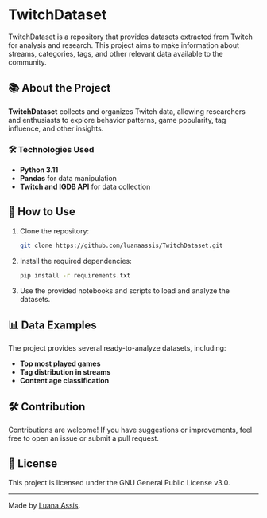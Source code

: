 # TwitchDataset

TwitchDataset is a repository that provides datasets extracted from Twitch for analysis and research. This project aims to make information about streams, categories, tags, and other relevant data available to the community.

## 📚 About the Project

**TwitchDataset** collects and organizes Twitch data, allowing researchers and enthusiasts to explore behavior patterns, game popularity, tag influence, and other insights.

### 🛠️ Technologies Used

- **Python 3.11**
- **Pandas** for data manipulation
- **Twitch and IGDB API** for data collection

## 📝 How to Use

1. Clone the repository:

   ```bash
   git clone https://github.com/luanaassis/TwitchDataset.git
   ```

2. Install the required dependencies:

   ```bash
   pip install -r requirements.txt
   ```

3. Use the provided notebooks and scripts to load and analyze the datasets.

## 📊 Data Examples

The project provides several ready-to-analyze datasets, including:

- **Top most played games**
- **Tag distribution in streams**
- **Content age classification**

## 🛠️ Contribution

Contributions are welcome! If you have suggestions or improvements, feel free to open an issue or submit a pull request.

## 📜 License

This project is licensed under the GNU General Public License v3.0.

---

Made by [Luana Assis](https://github.com/luanaassis).

